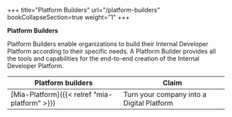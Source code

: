 +++
title="Platform Builders"
url="/platform-builders"
bookCollapseSection=true
weight="1"
+++

**Platform Builders**

Platform Builders enable organizations to build their Internal Developer Platform according to their specific needs.
A Platform Builder provides all the tools and capabilities for the end-to-end creation of the Internal Developer Platform.

| **Platform builders**                         | **Claim**                                  |
| --------------------------------------------- | ------------------------------------------ |
| [Mia-Platform]({{< relref "mia-platform" >}}) | Turn your company into a Digital Platform  |
